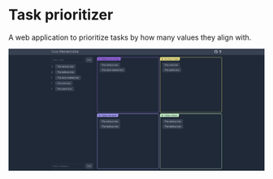 # Task prioritizer

A web application to prioritize tasks by how many values they align with.

![Screenshot of task prioritizer](./screenshot.png)
